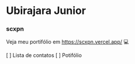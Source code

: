 # Ubirajara Junior
### scxpn


Veja meu portifólio em <https://scxpn.vercel.app/> :computer:

 [ ] Lista de contatos
 [ ] Potifólio
